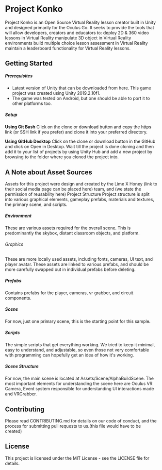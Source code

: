 # Project Konko
Project Konko is an Open Source Virtual Reality lesson creator built in Unity and designed primarily for the Oculus Go. It seeks to provide the tools that will allow developers, creators and educators to:
deploy 2D & 360 video lessons in Virtual Reality
manipulate 3D object in Virtual Reality environments
build multiple choice lesson assessment in Virtual Reality
maintain a leaderboard functionality for Virtual Reality lessons.

## Getting Started

##### Prerequisites
-	Latest version of Unity that can be downloaded from here. This game project was created using Unity 2019.2.10f1.
-	The game was tested on Android, but one should be able to port it to other platforms too.

##### Setup

**Using Git Bash**
Click on the clone or download button and copy the https link (or SSH link if you prefer) and clone it into your preferred directory.

**Using GitHub Desktop**
Click on the clone or download button in the GitHub and click on Open in Desktop. Wait till the project is done cloning and then add it to your list of projects by using Unity Hub and add a new project by browsing to the folder where you cloned the project into. 

## A Note about Asset Sources

Assets for this project were design and created by the Lime X Honey (link to their social media page can be placed here) team, and (we state the permission of reusability here)
Project Structure
Project structure is split into various graphical elements, gameplay prefabs, materials and textures, the primary scene, and scripts.
##### Environment
These are various assets required for the overall scene. This is predominantly the skybox, distant classroom objects, and platform. 

###### Graphics
These are more locally used assets, including fonts, cameras, UI text, and player avatar. These assets are linked to various prefabs, and should be more carefully swapped out in individual prefabs before deleting.

##### Prefabs
Contains prefabs for the player, cameras, vr grabber, and circuit components.

##### Scene
For now, just one primary scene, this is the starting point for this sample.

##### Scripts
The simple scripts that get everything working. We tried to keep it minimal, easy to understand, and adjustable, so even those not very comfortable with programming can hopefully get an idea of how it's working.

##### Scene Structure
For now, the main scene is located at Assets/Scene/AlphaBuildScene. The most important elements for understanding the scene here are Oculus VR Camera, Event system responsible for understanding UI interactions made and VRGrabber.

## Contributing
Please read CONTRIBUTING.md for details on our code of conduct, and the process for submitting pull requests to us.(this file would have to be created)

## License
This project is licensed under the MIT License - see the LICENSE file for details.

